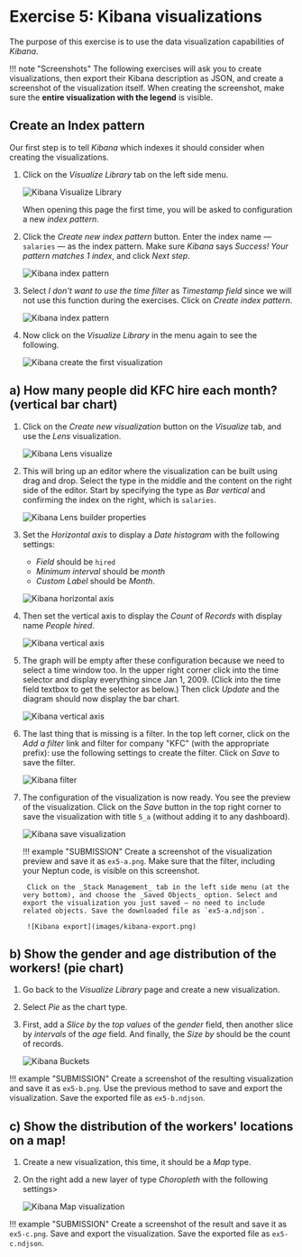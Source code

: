 # Exercise 5: Kibana visualizations

The purpose of this exercise is to use the data visualization capabilities of _Kibana_.

!!! note "Screenshots"
    The following exercises will ask you to create visualizations, then export their Kibana description as JSON, and create a screenshot of the visualization itself. When creating the screenshot, make sure the **entire visualization with the legend** is visible.

## Create an Index pattern

Our first step is to tell _Kibana_ which indexes it should consider when creating the visualizations.

1. Click on the _Visualize Library_ tab on the left side menu.

    ![Kibana Visualize Library](images/kibana-visualize.png)

    When opening this page the first time, you will be asked to configuration a new _index pattern_.

1. Click the _Create new index pattern_ button. Enter the index name — `salaries` — as the index pattern. Make sure _Kibana_ says _Success! Your pattern matches 1 index_, and click _Next step_.

    ![Kibana index pattern](images/kibana-index-pattern-1.png)

1. Select _I don't want to use the time filter_ as _Timestamp field_ since we will not use this function during the exercises. Click on _Create index pattern_.

    ![Kibana index pattern](images/kibana-index-pattern-2.png)

1. Now click on the _Visualize Library_ in the menu again to see the following.

    ![Kibana create the first visualization](images/kibana-create-first-visualization.png)

## a) How many people did KFC hire each month? (vertical bar chart)

1. Click on the _Create new visualization_ button on the _Visualize_ tab, and use the _Lens_ visualization.

    ![Kibana Lens visualize](images/kibana-lens-visualize.png)

1. This will bring up an editor where the visualization can be built using drag and drop. Select the type in the middle and the content on the right side of the editor. Start by specifying the type as _Bar vertical_ and confirming the index on the right, which is `salaries`.

    ![Kibana Lens builder properties](images/kibana-lens-properties.png)

1. Set the _Horizontal axis_ to display a _Date histogram_ with the following settings:

    - _Field_ should be `hired`
    - _Minimum interval_ should be _month_
    - _Custom Label_ should be _Month_.

    ![Kibana horizontal axis](images/kibana-a-horizontal.png)

1. Then set the vertical axis to display the _Count_ of _Records_ with display name _People hired_.

    ![Kibana vertical axis](images/kibana-a-vertical.png)

1. The graph will be empty after these configuration because we need to select a time window too. In the upper right corner click into the time selector and display everything since Jan 1, 2009. (Click into the time field textbox to get the selector as below.) Then click _Update_ and the diagram should now display the bar chart.

    ![Kibana vertical axis](images/kibana-a-timefilter.png)

1. The last thing that is missing is a filter. In the top left corner, click on the _Add a filter_ link and filter for company "KFC" (with the appropriate prefix): use the following settings to create the filter. Click on _Save_ to save the filter.

    ![Kibana filter](images/kibana-a-filter.png)

1. The configuration of the visualization is now ready. You see the preview of the visualization. Click on the _Save_ button in the top right corner to save the visualization with title `5_a` (without adding it to any dashboard).

    ![Kibana save visualization](images/kibana-a-save.png)

    !!! example "SUBMISSION"
        Create a screenshot of the visualization preview and save it as `ex5-a.png`. Make sure that the filter, including your Neptun code, is visible on this screenshot.

        Click on the _Stack Management_ tab in the left side menu (at the very bottom), and choose the _Saved Objects_ option. Select and export the visualization you just saved — no need to include related objects. Save the downloaded file as `ex5-a.ndjson`.

        ![Kibana export](images/kibana-export.png)

## b) Show the gender and age distribution of the workers! (pie chart)

1. Go back to the _Visualize Library_ page and create a new visualization.

1. Select _Pie_ as the chart type.

1. First, add a _Slice by_ the _top values_ of the _gender_ field, then another slice by _intervals_ of the _age_ field. And finally, the _Size by_ should be the count of records.

    ![Kibana Buckets](images/kibana-b-properties.png)

!!! example "SUBMISSION"
    Create a screenshot of the resulting visualization and save it as `ex5-b.png`. Use the previous method to save and export the visualization. Save the exported file as `ex5-b.ndjson`.

## c) Show the distribution of the workers' locations on a map!

1. Create a new visualization, this time, it should be a _Map_ type.

1. On the right add a new layer of type _Choropleth_ with the following settings>

    ![Kibana Map visualization](images/kibana-c.png)

!!! example "SUBMISSION"
    Create a screenshot of the result and save it as `ex5-c.png`. Save and export the visualization. Save the exported file as `ex5-c.ndjson`.
